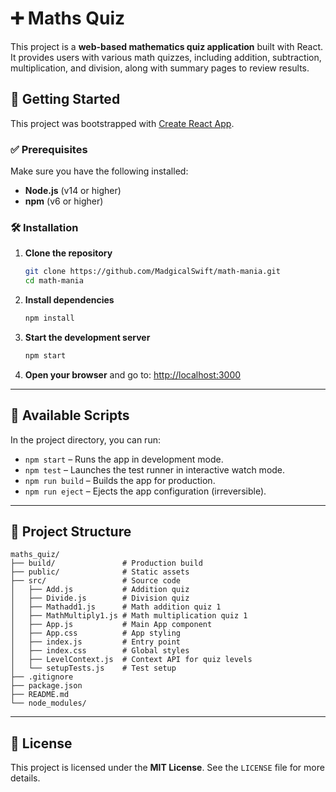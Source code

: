 # ➕ Maths Quiz

This project is a **web-based mathematics quiz application** built with React. It provides users with various math quizzes, including addition, subtraction, multiplication, and division, along with summary pages to review results.


## 🚀 Getting Started

This project was bootstrapped with [Create React App](https://github.com/facebook/create-react-app).

### ✅ Prerequisites

Make sure you have the following installed:

- **Node.js** (v14 or higher)
- **npm** (v6 or higher)

### 🛠 Installation

1. **Clone the repository**
   ```bash
   git clone https://github.com/MadgicalSwift/math-mania.git
   cd math-mania
   ```

2. **Install dependencies**
   ```bash
   npm install
   ```

3. **Start the development server**
   ```bash
   npm start
   ```

4. **Open your browser** and go to: [http://localhost:3000](http://localhost:3000)

---

## 📜 Available Scripts

In the project directory, you can run:

- `npm start` – Runs the app in development mode.
- `npm test` – Launches the test runner in interactive watch mode.
- `npm run build` – Builds the app for production.
- `npm run eject` – Ejects the app configuration (irreversible).

---

## 📁 Project Structure

```
maths_quiz/
├── build/               # Production build
├── public/              # Static assets
├── src/                 # Source code
│   ├── Add.js           # Addition quiz
│   ├── Divide.js        # Division quiz
│   ├── Mathadd1.js      # Math addition quiz 1
│   ├── MathMultiply1.js # Math multiplication quiz 1
│   ├── App.js           # Main App component
│   ├── App.css          # App styling
│   ├── index.js         # Entry point
│   ├── index.css        # Global styles
│   ├── LevelContext.js  # Context API for quiz levels
│   └── setupTests.js    # Test setup
├── .gitignore
├── package.json
├── README.md
└── node_modules/
```

---

## 📜 License

This project is licensed under the **MIT License**. See the `LICENSE` file for more details.
